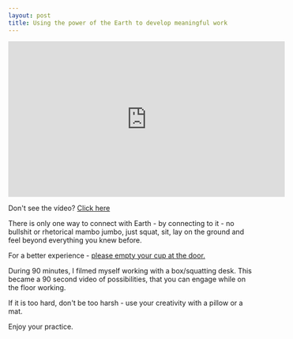 ```yaml
---
layout: post
title: Using the power of the Earth to develop meaningful work 
---
```


<iframe width="560" height="315" src="https://www.youtube.com/embed/vm5vN_TiqDU" frameborder="0" allowfullscreen></iframe>

Don't see the vídeo? [Click here](https://youtu.be/vm5vN_TiqDU)

There is only one way to connect with Earth - by connecting to it - no bullshit or rhetorical mambo jumbo, just squat, sit, lay on the ground and feel beyond everything you knew before.

For a better experience - [please empty your cup at the door.](http://truecenterpublishing.com/zenstory/emptycup.html)

During 90 minutes, I filmed myself working with a box/squatting desk. This became a 90 second video of possibilities, that you can engage while on the floor working.      

If it is too hard, don't be too harsh - use your creativity with a pillow or a mat.

Enjoy your practice. 